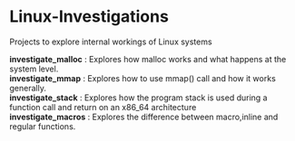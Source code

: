 # Linux-Investigations
Projects to explore internal workings of Linux systems

**investigate_malloc** : Explores how malloc works and what happens at the system level. <br>
**investigate_mmap** : Explores how to use mmap() call and how it works generally. <br>
**investigate_stack** : Explores how the program stack is used during a function call and return on an x86\_64 architecture <br>
**investigate_macros** : Explores the difference between macro,inline and regular functions.
